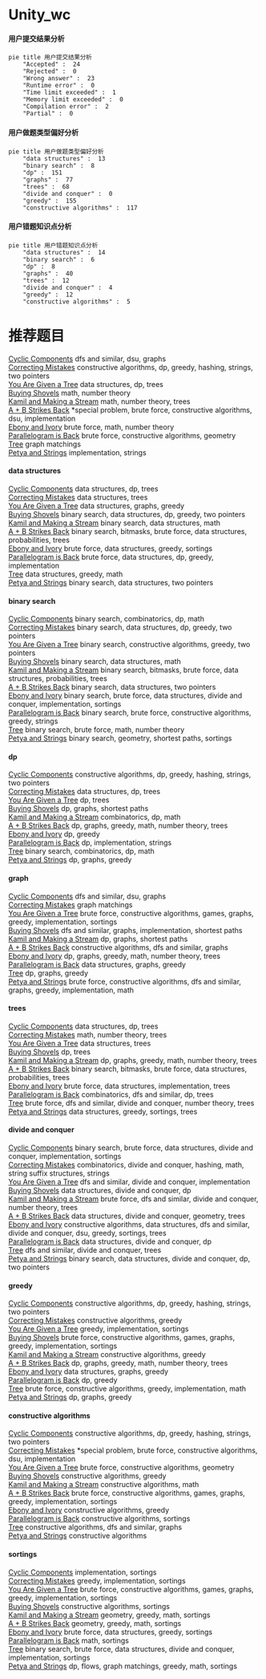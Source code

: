 # Unity_wc
<!-- tabs:start -->
#### **用户提交结果分析**

```mermaid
pie title 用户提交结果分析
    "Accepted" :  24
    "Rejected" :  0
    "Wrong answer" :  23
    "Runtime error" :  0
    "Time limit exceeded" :  1
    "Memory limit exceeded" :  0
    "Compilation error" :  2
    "Partial" :  0
```
#### **用户做题类型偏好分析**

```mermaid
pie title 用户做题类型偏好分析
    "data structures" :  13
    "binary search" :  8
    "dp" :  151
    "graphs" :  77
    "trees" :  68
    "divide and conquer" :  0
    "greedy" :  155
    "constructive algorithms" :  117
```
#### **用户错题知识点分析**

```mermaid
pie title 用户错题知识点分析
    "data structures" :  14
    "binary search" :  6
    "dp" :  8
    "graphs" :  40
    "trees" :  12
    "divide and conquer" :  4
    "greedy" :  12
    "constructive algorithms" :  5
```
<!-- tabs:end -->
# 推荐题目
[Cyclic Components](http://codeforces.com/problemset/problem/977/E)		dfs and similar,
                        dsu,
                        graphs		  
[Correcting Mistakes](http://codeforces.com/problemset/problem/533/E)		constructive algorithms,
                        dp,
                        greedy,
                        hashing,
                        strings,
                        two pointers		  
[You Are Given a Tree](http://codeforces.com/problemset/problem/1039/D)		data structures,
                        dp,
                        trees		  
[Buying Shovels](http://codeforces.com/problemset/problem/1360/D)		math,
                        number theory		  
[Kamil and Making a Stream](https://codeforces.com/contest/1229/problem/B)		math,
                        number theory,
                        trees		  
[A + B Strikes Back](http://codeforces.com/problemset/problem/409/H)		*special problem,
                        brute force,
                        constructive algorithms,
                        dsu,
                        implementation		  
[Ebony and Ivory](http://codeforces.com/problemset/problem/633/A)		brute force,
                        math,
                        number theory		  
[Parallelogram is Back](http://codeforces.com/problemset/problem/749/B)		brute force,
                        constructive algorithms,
                        geometry		  
[Tree](http://codeforces.com/problemset/problem/468/D)		graph matchings		  
[Petya and Strings](http://codeforces.com/problemset/problem/112/A)		implementation,
                        strings		  
<!-- tabs:start -->
#### **data structures**
[Cyclic Components](http://codeforces.com/problemset/problem/1039/D)		data structures,
                        dp,
                        trees		  
[Correcting Mistakes](http://codeforces.com/problemset/problem/893/F)		data structures,
                        trees		  
[You Are Given a Tree](https://codeforces.com/contest/1459/problem/F)		data structures,
                        graphs,
                        greedy		  
[Buying Shovels](http://codeforces.com/problemset/problem/1492/C)		binary search,
                        data structures,
                        dp,
                        greedy,
                        two pointers		  
[Kamil and Making a Stream](http://codeforces.com/problemset/problem/1490/G)		binary search,
                        data structures,
                        math		  
[A + B Strikes Back](http://codeforces.com/problemset/problem/1479/D)		binary search,
                        bitmasks,
                        brute force,
                        data structures,
                        probabilities,
                        trees		  
[Ebony and Ivory](http://codeforces.com/problemset/problem/1497/A)		brute force,
                        data structures,
                        greedy,
                        sortings		  
[Parallelogram is Back](http://codeforces.com/problemset/problem/1491/C)		brute force,
                        data structures,
                        dp,
                        greedy,
                        implementation		  
[Tree](http://codeforces.com/problemset/problem/1492/B)		data structures,
                        greedy,
                        math		  
[Petya and Strings](http://codeforces.com/problemset/problem/1436/E)		binary search,
                        data structures,
                        two pointers		  
#### **binary search**
[Cyclic Components](http://codeforces.com/problemset/problem/1271/E)		binary search,
                        combinatorics,
                        dp,
                        math		  
[Correcting Mistakes](http://codeforces.com/problemset/problem/1492/C)		binary search,
                        data structures,
                        dp,
                        greedy,
                        two pointers		  
[You Are Given a Tree](http://codeforces.com/problemset/problem/1463/D)		binary search,
                        constructive algorithms,
                        greedy,
                        two pointers		  
[Buying Shovels](http://codeforces.com/problemset/problem/1490/G)		binary search,
                        data structures,
                        math		  
[Kamil and Making a Stream](http://codeforces.com/problemset/problem/1479/D)		binary search,
                        bitmasks,
                        brute force,
                        data structures,
                        probabilities,
                        trees		  
[A + B Strikes Back](http://codeforces.com/problemset/problem/1436/E)		binary search,
                        data structures,
                        two pointers		  
[Ebony and Ivory](http://codeforces.com/problemset/problem/1461/D)		binary search,
                        brute force,
                        data structures,
                        divide and conquer,
                        implementation,
                        sortings		  
[Parallelogram is Back](http://codeforces.com/problemset/problem/1493/C)		binary search,
                        brute force,
                        constructive algorithms,
                        greedy,
                        strings		  
[Tree](http://codeforces.com/problemset/problem/1487/D)		binary search,
                        brute force,
                        math,
                        number theory		  
[Petya and Strings](http://codeforces.com/problemset/problem/1486/B)		binary search,
                        geometry,
                        shortest paths,
                        sortings		  
#### **dp**
[Cyclic Components](http://codeforces.com/problemset/problem/533/E)		constructive algorithms,
                        dp,
                        greedy,
                        hashing,
                        strings,
                        two pointers		  
[Correcting Mistakes](http://codeforces.com/problemset/problem/1039/D)		data structures,
                        dp,
                        trees		  
[You Are Given a Tree](http://codeforces.com/problemset/problem/294/E)		dp,
                        trees		  
[Buying Shovels](http://codeforces.com/problemset/problem/208/C)		dp,
                        graphs,
                        shortest paths		  
[Kamil and Making a Stream](http://codeforces.com/problemset/problem/1091/D)		combinatorics,
                        dp,
                        math		  
[A + B Strikes Back](http://codeforces.com/problemset/problem/1292/D)		dp,
                        graphs,
                        greedy,
                        math,
                        number theory,
                        trees		  
[Ebony and Ivory](http://codeforces.com/problemset/problem/1276/A)		dp,
                        greedy		  
[Parallelogram is Back](https://codeforces.com/contest/667/problem/C)		dp,
                        implementation,
                        strings		  
[Tree](http://codeforces.com/problemset/problem/1271/E)		binary search,
                        combinatorics,
                        dp,
                        math		  
[Petya and Strings](http://codeforces.com/problemset/problem/1029/E)		dp,
                        graphs,
                        greedy		  
#### **graph**
[Cyclic Components](http://codeforces.com/problemset/problem/977/E)		dfs and similar,
                        dsu,
                        graphs		  
[Correcting Mistakes](http://codeforces.com/problemset/problem/468/D)		graph matchings		  
[You Are Given a Tree](http://codeforces.com/problemset/problem/1333/D)		brute force,
                        constructive algorithms,
                        games,
                        graphs,
                        greedy,
                        implementation,
                        sortings		  
[Buying Shovels](https://codeforces.com/contest/1350/problem/E)		dfs and similar,
                        graphs,
                        implementation,
                        shortest paths		  
[Kamil and Making a Stream](http://codeforces.com/problemset/problem/208/C)		dp,
                        graphs,
                        shortest paths		  
[A + B Strikes Back](https://codeforces.com/contest/782/problem/E)		constructive algorithms,
                        dfs and similar,
                        graphs		  
[Ebony and Ivory](http://codeforces.com/problemset/problem/1292/D)		dp,
                        graphs,
                        greedy,
                        math,
                        number theory,
                        trees		  
[Parallelogram is Back](https://codeforces.com/contest/1459/problem/F)		data structures,
                        graphs,
                        greedy		  
[Tree](http://codeforces.com/problemset/problem/1029/E)		dp,
                        graphs,
                        greedy		  
[Petya and Strings](http://codeforces.com/problemset/problem/1487/C)		brute force,
                        constructive algorithms,
                        dfs and similar,
                        graphs,
                        greedy,
                        implementation,
                        math		  
#### **trees**
[Cyclic Components](http://codeforces.com/problemset/problem/1039/D)		data structures,
                        dp,
                        trees		  
[Correcting Mistakes](https://codeforces.com/contest/1229/problem/B)		math,
                        number theory,
                        trees		  
[You Are Given a Tree](http://codeforces.com/problemset/problem/893/F)		data structures,
                        trees		  
[Buying Shovels](http://codeforces.com/problemset/problem/294/E)		dp,
                        trees		  
[Kamil and Making a Stream](http://codeforces.com/problemset/problem/1292/D)		dp,
                        graphs,
                        greedy,
                        math,
                        number theory,
                        trees		  
[A + B Strikes Back](http://codeforces.com/problemset/problem/1479/D)		binary search,
                        bitmasks,
                        brute force,
                        data structures,
                        probabilities,
                        trees		  
[Ebony and Ivory](http://codeforces.com/problemset/problem/1511/C)		brute force,
                        data structures,
                        implementation,
                        trees		  
[Parallelogram is Back](http://codeforces.com/problemset/problem/1499/F)		combinatorics,
                        dfs and similar,
                        dp,
                        trees		  
[Tree](http://codeforces.com/problemset/problem/1491/E)		brute force,
                        dfs and similar,
                        divide and conquer,
                        number theory,
                        trees		  
[Petya and Strings](http://codeforces.com/problemset/problem/1466/D)		data structures,
                        greedy,
                        sortings,
                        trees		  
#### **divide and conquer**
[Cyclic Components](http://codeforces.com/problemset/problem/1461/D)		binary search,
                        brute force,
                        data structures,
                        divide and conquer,
                        implementation,
                        sortings		  
[Correcting Mistakes](http://codeforces.com/problemset/problem/1466/G)		combinatorics,
                        divide and conquer,
                        hashing,
                        math,
                        string suffix structures,
                        strings		  
[You Are Given a Tree](http://codeforces.com/problemset/problem/1490/D)		dfs and similar,
                        divide and conquer,
                        implementation		  
[Buying Shovels](https://codeforces.com/contest/1483/problem/C)		data structures,
                        divide and conquer,
                        dp		  
[Kamil and Making a Stream](http://codeforces.com/problemset/problem/1491/E)		brute force,
                        dfs and similar,
                        divide and conquer,
                        number theory,
                        trees		  
[A + B Strikes Back](http://codeforces.com/problemset/problem/1303/G)		data structures,
                        divide and conquer,
                        geometry,
                        trees		  
[Ebony and Ivory](http://codeforces.com/problemset/problem/1494/D)		constructive algorithms,
                        data structures,
                        dfs and similar,
                        divide and conquer,
                        dsu,
                        greedy,
                        sortings,
                        trees		  
[Parallelogram is Back](http://codeforces.com/problemset/problem/1482/E)		data structures,
                        divide and conquer,
                        dp		  
[Tree](http://codeforces.com/problemset/problem/566/C)		dfs and similar,
                        divide and conquer,
                        trees		  
[Petya and Strings](http://codeforces.com/problemset/problem/1428/F)		binary search,
                        data structures,
                        divide and conquer,
                        dp,
                        two pointers		  
#### **greedy**
[Cyclic Components](http://codeforces.com/problemset/problem/533/E)		constructive algorithms,
                        dp,
                        greedy,
                        hashing,
                        strings,
                        two pointers		  
[Correcting Mistakes](https://codeforces.com/contest/516/problem/B)		constructive algorithms,
                        greedy		  
[You Are Given a Tree](http://codeforces.com/problemset/problem/609/A)		greedy,
                        implementation,
                        sortings		  
[Buying Shovels](http://codeforces.com/problemset/problem/1333/D)		brute force,
                        constructive algorithms,
                        games,
                        graphs,
                        greedy,
                        implementation,
                        sortings		  
[Kamil and Making a Stream](https://codeforces.com/contest/790/problem/A)		constructive algorithms,
                        greedy		  
[A + B Strikes Back](http://codeforces.com/problemset/problem/1292/D)		dp,
                        graphs,
                        greedy,
                        math,
                        number theory,
                        trees		  
[Ebony and Ivory](https://codeforces.com/contest/1459/problem/F)		data structures,
                        graphs,
                        greedy		  
[Parallelogram is Back](http://codeforces.com/problemset/problem/1276/A)		dp,
                        greedy		  
[Tree](http://codeforces.com/problemset/problem/1419/B)		brute force,
                        constructive algorithms,
                        greedy,
                        implementation,
                        math		  
[Petya and Strings](http://codeforces.com/problemset/problem/1029/E)		dp,
                        graphs,
                        greedy		  
#### **constructive algorithms**
[Cyclic Components](http://codeforces.com/problemset/problem/533/E)		constructive algorithms,
                        dp,
                        greedy,
                        hashing,
                        strings,
                        two pointers		  
[Correcting Mistakes](http://codeforces.com/problemset/problem/409/H)		*special problem,
                        brute force,
                        constructive algorithms,
                        dsu,
                        implementation		  
[You Are Given a Tree](http://codeforces.com/problemset/problem/749/B)		brute force,
                        constructive algorithms,
                        geometry		  
[Buying Shovels](https://codeforces.com/contest/516/problem/B)		constructive algorithms,
                        greedy		  
[Kamil and Making a Stream](http://codeforces.com/problemset/problem/183/A)		constructive algorithms,
                        math		  
[A + B Strikes Back](http://codeforces.com/problemset/problem/1333/D)		brute force,
                        constructive algorithms,
                        games,
                        graphs,
                        greedy,
                        implementation,
                        sortings		  
[Ebony and Ivory](https://codeforces.com/contest/790/problem/A)		constructive algorithms,
                        greedy		  
[Parallelogram is Back](http://codeforces.com/problemset/problem/1136/C)		constructive algorithms,
                        sortings		  
[Tree](https://codeforces.com/contest/782/problem/E)		constructive algorithms,
                        dfs and similar,
                        graphs		  
[Petya and Strings](https://codeforces.com/contest/1262/problem/B)		constructive algorithms		  
#### **sortings**
[Cyclic Components](http://codeforces.com/problemset/problem/1294/B)		implementation,
                        sortings		  
[Correcting Mistakes](http://codeforces.com/problemset/problem/609/A)		greedy,
                        implementation,
                        sortings		  
[You Are Given a Tree](http://codeforces.com/problemset/problem/1333/D)		brute force,
                        constructive algorithms,
                        games,
                        graphs,
                        greedy,
                        implementation,
                        sortings		  
[Buying Shovels](http://codeforces.com/problemset/problem/1136/C)		constructive algorithms,
                        sortings		  
[Kamil and Making a Stream](https://codeforces.com/contest/1496/problem/C)		geometry,
                        greedy,
                        math,
                        sortings		  
[A + B Strikes Back](http://codeforces.com/problemset/problem/1495/A)		geometry,
                        greedy,
                        math,
                        sortings		  
[Ebony and Ivory](http://codeforces.com/problemset/problem/1497/A)		brute force,
                        data structures,
                        greedy,
                        sortings		  
[Parallelogram is Back](http://codeforces.com/problemset/problem/1427/A)		math,
                        sortings		  
[Tree](http://codeforces.com/problemset/problem/1461/D)		binary search,
                        brute force,
                        data structures,
                        divide and conquer,
                        implementation,
                        sortings		  
[Petya and Strings](http://codeforces.com/problemset/problem/1437/C)		dp,
                        flows,
                        graph matchings,
                        greedy,
                        math,
                        sortings		  
<!-- tabs:end -->
